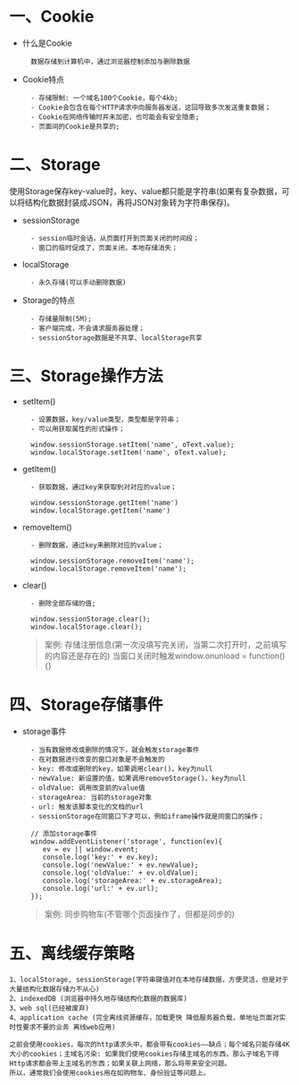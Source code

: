 # 一、Cookie
- 什么是Cookie
	```
	  数据存储到计算机中，通过浏览器控制添加与删除数据
	```

- Cookie特点
	```
	  - 存储限制: 一个域名100个Cookie，每个4kb;
	  - Cookie会包含在每个HTTP请求中向服务器发送，这回导致多次发送重复数据；
	  - Cookie在网络传输时并未加密，也可能会有安全隐患;
	  - 页面间的Cookie是共享的;
	```

# 二、Storage
使用Storage保存key-value时，key、value都只能是字符串(如果有复杂数据，可以将结构化数据封装成JSON，再将JSON对象转为字符串保存)。
- sessionStorage
	```
	  - session临时会话，从页面打开到页面关闭的时间段；
	  - 窗口的临时促成了，页面关闭，本地存储消失；
	```

- localStorage
	```
	  - 永久存储(可以手动删除数据)
	```

- Storage的特点
	```
	  - 存储量限制(5M);
	  - 客户端完成，不会请求服务器处理；
	  - sessionStorage数据是不共享、localStorage共享
	```

# 三、Storage操作方法
- setItem()
	```
	  - 设置数据，key/value类型，类型都是字符串；
	  - 可以用获取属性的形式操作；

	  window.sessionStorage.setItem('name', oText.value);
	  window.localStorage.setItem('name', oText.value);
	```

- getItem()
	```
	  - 获取数据，通过key来获取到对对应的value；

	  window.sessionStorage.getItem('name')
	  window.localStorage.getItem('name')
	```

- removeItem()
	```
	  - 删除数据，通过key来删除对应的value；
	 
	  window.sessionStorage.removeItem('name');
	  window.localStorage.removeItem('name');
	```

- clear()
	```
	  - 删除全部存储的值;

	  window.sessionStorage.clear();
	  window.localStorage.clear();
	```
	> 案例: 存储注册信息(第一次没填写完关闭，当第二次打开时，之前填写的内容还是存在的)
	> 当窗口关闭时触发window.onunload = function(){}


# 四、Storage存储事件
- storage事件
	```
	  - 当有数据修改或删除的情况下，就会触发storage事件
	  - 在对数据进行改变的窗口对象是不会触发的
	  - key: 修改或删除的key，如果调用clear()，key为null
	  - newValue: 新设置的值，如果调用removeStorage()，key为null
	  - oldValue: 调用改变前的value值
	  - storageArea: 当前的storage对象
	  - url: 触发该脚本变化的文档的url
	  - sessionStorage在同窗口下才可以，例如iframe操作就是同窗口的操作；
	  
	  // 添加storage事件
	  window.addEventListener('storage', function(ev){
		 ev = ev || window.event;
		 console.log('key:' + ev.key);
		 console.log('newValue:' + ev.newValue);
		 console.log('oldValue:' + ev.oldValue);
		 console.log('storageArea:' + ev.storageArea);
		 console.log('url:' + ev.url);		
	  });
	```
	> 案例: 同步购物车(不管哪个页面操作了，但都是同步的)


# 五、离线缓存策略
```
1、localStorage, sessionStorage(字符串键值对在本地存储数据，方便灵活，但是对于大量结构化数据存储力不从心)
2、indexedDB (浏览器中持久地存储结构化数据的数据库)
3、web sql(已经被废弃)
4、application cache (完全离线资源缓存，加载更快 降低服务器负载，单地址页面对实时性要求不要的业务 离线web应用)

之前会使用cookies，每次的http请求头中，都会带有cookies——缺点；每个域名只能存储4K大小的cookies；主域名污染: 如果我们使用cookies存储主域名的东西，那么子域名下得Http请求都会带上主域名的东西；如果关联上网络，那么将带来安全问题。
所以，通常我们会使用cookies用在如购物车、身份验证等问题上。
```